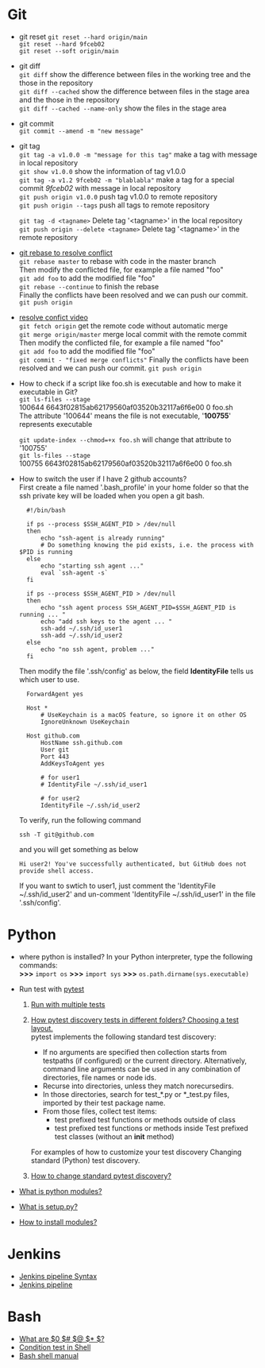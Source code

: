 



# Git

+ git reset
  `git reset --hard origin/main`  
  `git reset --hard 9fceb02`  
  `git reset --soft origin/main`  

+ git diff  
  `git diff` show the difference between files in the working tree and the those in the repository  
  `git diff --cached` show the difference between files in the stage area and the those in the repository  
  `git diff --cached --name-only` show the files in the stage area  

+ git commit  
  `git commit --amend -m "new message"` 

+ git tag  
  `git tag -a v1.0.0 -m "message for this tag"` make a tag with message in local repository  
  `git show v1.0.0` show the information of tag v1.0.0  
  `git tag -a v1.2 9fceb02 -m "blablabla"` make a tag for a special commit *9fceb02* with message in local repository  
  `git push origin v1.0.0` push tag v1.0.0 to remote repository  
  `git push origin --tags` push all tags to remote repository  

  `git tag -d <tagname>` Delete tag '\<tagname\>'  in the local repository  
  `git push origin --delete <tagname>` Delete tag '\<tagname\>'  in the remote repository  

 + [git rebase to resolve conflict](https://www.youtube.com/watch?v=2n0_UsMf7Pg)  
  `git rebase master` to rebase with code in the master branch  
  Then modify the conflicted file, for example a file named "foo"  
  `git add foo` to add the modified file "foo"  
  `git rebase --continue` to finish the rebase  
  Finally the conflicts have been resolved and we can push our commit.  
  `git push origin`  

+ [resolve confict video](https://www.youtube.com/watch?v=__cR7uPBOIk)  
  `git fetch origin` get the remote code without automatic merge  
  `git merge origin/master` merge local commit with the remote commit  
  Then modify the conflicted file, for example a file named "foo"  
  `git add foo` to add the modified file "foo"  
  `git commit - "fixed merge conflicts"`
  Finally the conflicts have been resolved and we can push our commit.
  `git push origin`  

+ How to check if a script like foo.sh is executable and how to make it executable in Git?  
  `git ls-files --stage`  
  100644 6643f02815ab62179560af03520b32117a6f6e00 0       foo.sh  
  The attribute '100644' means the file is not executable, '**100755**' represents executable  

  `git update-index --chmod=+x foo.sh` will change that attribute to '100755'  
  `git ls-files --stage`  
  100755 6643f02815ab62179560af03520b32117a6f6e00 0       foo.sh  

+ How to switch the user if I have 2 github accounts?  
  First create a file named '.bash_profile' in your home folder so that the ssh private key will be loaded when you open a git bash.
  ```
    #!/bin/bash
  
    if ps --process $SSH_AGENT_PID > /dev/null
    then
    	echo "ssh-agent is already running"
    	# Do something knowing the pid exists, i.e. the process with $PID is running
    else
    	echo "starting ssh agent ..."
    	eval `ssh-agent -s`
    fi
    
    if ps --process $SSH_AGENT_PID > /dev/null
    then
    	echo "ssh agent process SSH_AGENT_PID=$SSH_AGENT_PID is running ... "
    	echo "add ssh keys to the agent ... "
    	ssh-add ~/.ssh/id_user1
    	ssh-add ~/.ssh/id_user2
    else
    	echo "no ssh agent, problem ..."
    fi
  ```
  Then modify the file '.ssh/config' as below, the field **IdentityFile** tells us which user to use.
  ```
    ForwardAgent yes
     
    Host *
        # UseKeychain is a macOS feature, so ignore it on other OS
        IgnoreUnknown UseKeychain
     
    Host github.com
        HostName ssh.github.com
        User git
        Port 443
        AddKeysToAgent yes
    	
        # for user1
        # IdentityFile ~/.ssh/id_user1
    	
        # for user2
        IdentityFile ~/.ssh/id_user2
  ```
  To verify, run the following command
  ```
  ssh -T git@github.com
  ```
  and you will get something as below
  ```
  Hi user2! You've successfully authenticated, but GitHub does not provide shell access.
  ```
  If you want to swtich to user1, just comment the 'IdentityFile ~/.ssh/id_user2' and un-comment 'IdentityFile ~/.ssh/id_user1' in the file '.ssh/config'.
  

# Python
+ where python is installed?
  In your Python interpreter, type the following commands:  
  **\>>>** `import os`
  **\>>>** `import sys`
  **\>>>** `os.path.dirname(sys.executable)`

+ Run test with [pytest](https://docs.pytest.org/en/6.2.x/contents.html)
  1. [Run with multiple tests](https://docs.pytest.org/en/6.2.x/getting-started.html#run-multiple-tests)
  2. [How pytest discovery tests in different folders? Choosing a test layout.](https://docs.pytest.org/en/6.2.x/goodpractices.html#test-discovery)  
      pytest implements the following standard test discovery:  
        - If no arguments are specified then collection starts from testpaths (if configured) or the current directory. Alternatively, command line arguments can be used in any combination of directories, file names or node ids.  
        - Recurse into directories, unless they match norecursedirs.  
        - In those directories, search for test_*.py or *_test.py files, imported by their test package name.  
        - From those files, collect test items:  
            + test prefixed test functions or methods outside of class  
            + test prefixed test functions or methods inside Test prefixed test classes (without an __init__ method)  

      For examples of how to customize your test discovery Changing standard (Python) test discovery.  
    3. [How to change standard pytest discovery?](https://docs.pytest.org/en/6.2.x/example/pythoncollection.html)

+ [What is python modules?](https://docs.python.org/3/tutorial/modules.html)

+ [What is setup.py?](https://docs.python.org/3/distutils/setupscript.html)
+ [How to install modules?](https://docs.python.org/3/installing/index.html#installing-index)


# Jenkins
+ [Jenkins pipeline Syntax](https://www.jenkins.io/doc/book/pipeline/syntax/)
+ [Jenkins pipeline](https://www.jenkins.io/doc/book/pipeline/)

# Bash
+ [What are $0 $# $@ $* $? ](https://segmentfault.com/a/1190000021435389)
+ [Condition test in Shell ](https://www.cnblogs.com/guanyf/p/7553940.html)
+ [Bash shell manual](https://www.gnu.org/software/bash/manual/bash.html)

